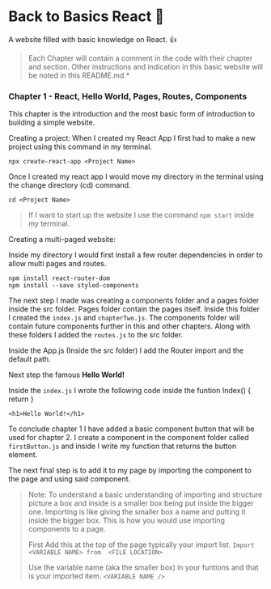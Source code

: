 # Back to Basics React :book:
 
A website filled with basic knowledge on React. :+1:

> Each Chapter will contain a comment in the code with their chapter and section. Other instructions and indication in this basic website will be noted in this README.md.*

### Chapter 1 - React, Hello World, Pages, Routes, Components

This chapter is the introduction and the most basic form of introduction to building a simple website.

Creating a project:
When I created my React App I first had to make a new project using this command in my terminal.

```
npx create-react-app <Project Name>
```

Once I created my react app I would move my directory in the terminal using the change directory (cd) command.
```
cd <Project Name>
```

> If I want to start up the website I use the command `npm start` inside my terminal.

Creating a multi-paged website:

Inside my directory I would first install a few router dependencies in order to allow multi pages and routes.
```
npm install react-router-dom
npm install --save styled-components
```

The next step I made was creating a components folder and a pages folder inside the src folder.
Pages folder contain the pages itself. Inside this folder I created the `index.js` and `chapterTwo.js`.
The components folder will contain future components further in this and other chapters.
Along with these folders I added the `routes.js` to the src folder.

Inside the App.js (Inside the src folder) I add the Router import and the default path. 

Next step the famous **Hello World!**

Inside the `index.js` I wrote the following code inside the funtion Index() { return }
```
<h1>Hello World!</h1>
```

To conclude chapter 1 I have added a basic component button that will be used for chapter 2.
I create a component in the component folder called `firstButton.js` and inside I write my function that
returns the button element. 

The next final step is to add it to my page by importing the component to the page and using said component.
> Note: To understand a basic understanding of importing and structure picture a box and inside is a smaller box being put inside the bigger one. Importing is like giving the smaller box a name and putting it inside the bigger box. This is how you would use importing components to a page.
>
> First Add this at the top of the page typically your import list.
`Import <VARIABLE NAME> from  <FILE LOCATION>`
>
> Use the variable name (aka the smaller box) in your funtions and that is your imported item.
`<VARIABLE NAME />`
